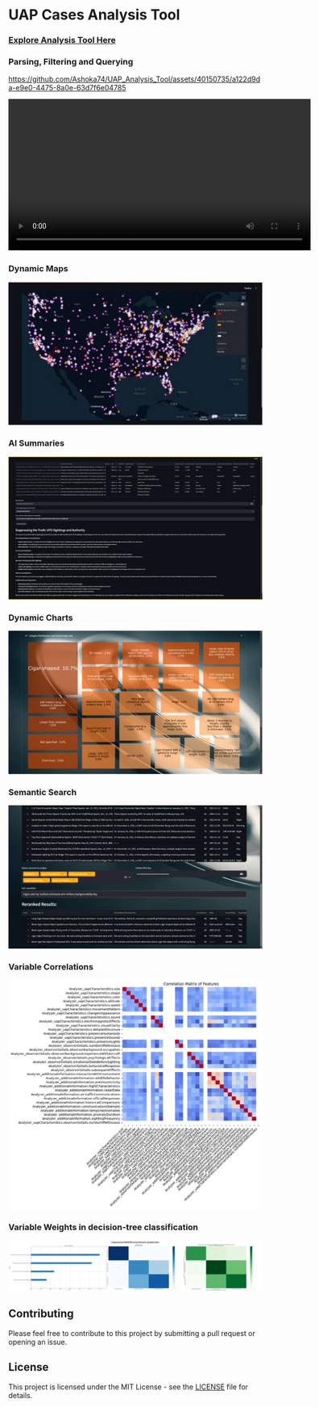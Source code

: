 <h1>UAP Cases Analysis Tool</h1>

<h3>
  
[Explore Analysis Tool Here](https://huggingface.co/organizations/UFOSINT/share/NtOisEiDJyzNmVuZYXTTkZwpelsWlrqOTs)</h3>

<h3>Parsing, Filtering and Querying</h3>

https://github.com/Ashoka74/UAP_Analysis_Tool/assets/40150735/a122d9da-e9e0-4475-8a0e-63d7f6e04785



<video width="600" controls>
  <source src="https://youtu.be/AaNEORiyyA8?si=w-4TFW-vvccnH7uD" type="video/mp4">
  Your browser does not support the video tag.
</video>

<h3> Dynamic Maps </h3>

![Dynamic Map](IMG-20240718-WA0000.jpg?raw=true "Dynamic Map")

<h3> AI Summaries </h3>

![Parsing, Filtering and Querying](UFO_APP_SCREENSHOT.png?raw=true "Parsing, Filtering and Querying")

<h3> Dynamic Charts </h3>

![Dynamic Visualizations](IMG-20240718-WA0003.jpg?raw=true "Dynamic Visualizations")
</br>

<h3> Semantic Search </h3>

![SemSearch](IMG-20240718-WA0001.jpg?raw=true "Semantic Search")


<h3>Variable Correlations</h3>

![Variable Correlations](corr_grouped_features.png?raw=true "Correlation of Variables")</br>
<h3>Variable Weights in decision-tree classification</h3> 

![Analysis of Variable importances](Analyzer_additionalInformation.interactionWithEnvironment_0.75_prediction_XGB.jpeg?raw=true "Variable weights for decision-tree classification")

## Contributing

Please feel free to contribute to this project by submitting a pull request or opening an issue.

## License

This project is licensed under the MIT License - see the [LICENSE](LICENSE) file for details.
